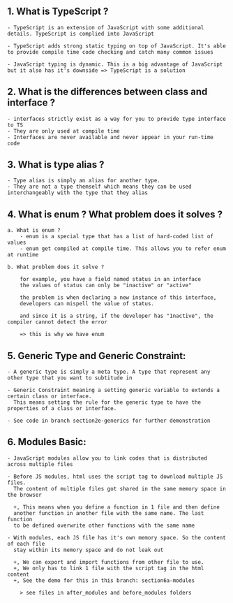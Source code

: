 ## 1. What is TypeScript ?

    - TypeScript is an extension of JavaScript with some additional details. TypeScript is complied into JavaScript

    - TypeScript adds strong static typing on top of JavaScript. It's able to provide compile time code checking and catch many common issues

    - JavaScript typing is dynamic. This is a big advantage of JavaScript but it also has it's downside => TypeScript is a solution

## 2. What is the differences between class and interface ?

    - interfaces strictly exist as a way for you to provide type interface to TS
    - They are only used at compile time
    - Interfaces are never available and never appear in your run-time code

## 3. What is type alias ?

    - Type alias is simply an alias for another type.
    - They are not a type themself which means they can be used interchangeably with the type that they alias

## 4. What is enum ? What problem does it solves ?

    a. What is enum ?
        - enum is a special type that has a list of hard-coded list of values
        - enum get compiled at compile time. This allows you to refer enum at runtime

    b. What problem does it solve ?

        for example, you have a field named status in an interface
        the values of status can only be "inactive" or "active"

        the problem is when declaring a new instance of this interface,
        developers can mispell the value of status.

        and since it is a string, if the developer has "1nactive", the compiler cannot detect the error

        => this is why we have enum

## 5. Generic Type and Generic Constraint:

    - A generic type is simply a meta type. A type that represent any other type that you want to subtitude in

    - Generic Constraint meaning a setting generic variable to extends a certain class or interface.
      This means setting the rule for the generic type to have the properties of a class or interface.

    - See code in branch section2e-generics for further demonstration

## 6. Modules Basic:

    - JavaScript modules allow you to link codes that is distributed across multiple files

    - Before JS modules, html uses the script tag to download multiple JS files.
      The content of multiple files got shared in the same memory space in the browser

      +, This means when you define a function in 1 file and then define
      another function in another file with the same name. The last function
      to be defined overwrite other functions with the same name

    - With modules, each JS file has it's own memory space. So the content of each file
      stay within its memory space and do not leak out

      +, We can export and import functions from other file to use.
      +, We only has to link 1 file with the script tag in the html content
      +, See the demo for this in this branch: section6a-modules

        > see files in after_modules and before_modules folders
